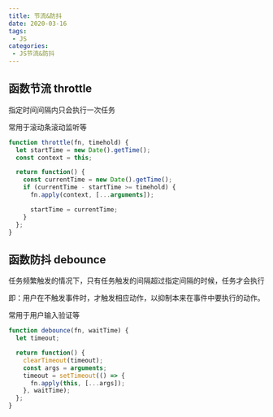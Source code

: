 ```yaml
---
title: 节流&防抖
date: 2020-03-16
tags:
 - JS
categories: 
 - JS节流&防抖
---
```



## 函数节流 throttle

指定时间间隔内只会执行一次任务

常用于滚动条滚动监听等
```js
function throttle(fn, timehold) {
  let startTime = new Date().getTime();
  const context = this;

  return function() {
    const currentTime = new Date().getTime();
    if (currentTime - startTime >= timehold) {
      fn.apply(context, [...arguments]);

      startTime = currentTime;
    }
  };
}
```

## 函数防抖 debounce

任务频繁触发的情况下，只有任务触发的间隔超过指定间隔的时候，任务才会执行

即：用户在不触发事件时，才触发相应动作，以抑制本来在事件中要执行的动作。

常用于用户输入验证等

```js
function debounce(fn, waitTime) {
  let timeout;

  return function() {
    clearTimeout(timeout);
    const args = arguments;
    timeout = setTimeout(() => {
      fn.apply(this, [...args]);
    }, waitTime);
  };
}
```